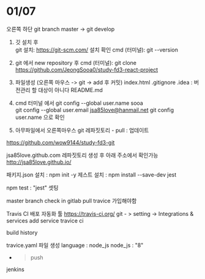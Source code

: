 
<h1>01/07</h1>
오른쪽 하단 git branch master -> git develop


1. 깃 설치 후  
git 설치: https://git-scm.com/
설치 확인 cmd  (터미널):  git --version

2. git 에서 new repository 후
 cmd  (터미널): 
     git clone https://github.com/JeongSooa0/study-fd3-react-project

3. 파일생성 (오른쪽 마우스 -> git -> add 후 커밋)
   index.html
   .gitignore  .idea : 버전관리 할 대상이 아니다
   README.md

4. cmd 터미널 에서
    git config --global user.name sooa  
    git config --global user.email jsa85love@hanmail.net
    git config user.name 으로 확인

5. 아무파일에서 오른쪽마우스 git 레파짓토리 - pull  : 업데이트



https://github.com/wow9144/study-fd3-git



jsa85love.github.com 레파짓토리 생성 후 아래 주소에서 확인가능
http://jsa85love.github.io/




패키지.json 설치   :  npm init -y 
제스트 설치 :       npm install --save-dev jest 

npm test : "jest" 셋팅



master branch
check in
gitlab
pull
travice  가입해야함

Travis CI 배포 자동화 툴
https://travis-ci.org/
git - > setting -> Integrations & services   add service  travice ci

build history

travice.yaml 파일 생성
	language : node_js
	node_js : "8"

  - > push

jenkins 
